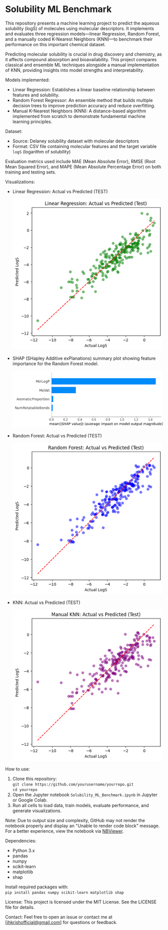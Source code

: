 # Solubility ML Benchmark

This repository presents a machine learning project to predict the aqueous solubility (logS) of molecules using molecular descriptors. It implements and evaluates three regression models—linear Regression, Random Forest, and a manually coded K-Nearest Neighbors (KNN)—to benchmark their performance on this important chemical dataset.

Predicting molecular solubility is crucial in drug discovery and chemistry, as it affects compound absorption and bioavailability. This project compares classical and ensemble ML techniques alongside a manual implementation of KNN, providing insights into model strengths and interpretability.

Models implemented:
- Linear Regression: Establishes a linear baseline relationship between features and solubility.
- Random Forest Regressor: An ensemble method that builds multiple decision trees to improve prediction accuracy and reduce overfitting.
- Manual K-Nearest Neighbors (KNN): A distance-based algorithm implemented from scratch to demonstrate fundamental machine learning principles.

Dataset:
- Source: Delaney solubility dataset with molecular descriptors  
- Format: CSV file containing molecular features and the target variable `logS` (logarithm of solubility)

Evaluation metrics used include MAE (Mean Absolute Error), RMSE (Root Mean Squared Error), and MAPE (Mean Absolute Percentage Error) on both training and testing sets.

Visualizations:
- Linear Regression: Actual vs Predicted (TEST)
  
  ![My plot](https://github.com/JHK0723/solubility-prediction-ML/blob/f0d532d40e5c62918d467b45854b6c2360d06c65/LRimage.png)

- SHAP (SHapley Additive exPlanations) summary plot showing feature importance for the Random Forest model.

  ![My plot](https://github.com/JHK0723/solubility-prediction-ML/blob/acb71e240c40e865a9c89bd2f0400ef247dfb450/SHAP.png)
  
- Random Forest: Actual vs Predicted (TEST)

  ![My plot](https://github.com/JHK0723/solubility-prediction-ML/blob/acb71e240c40e865a9c89bd2f0400ef247dfb450/RFimage.png)
  
- KNN: Actual vs Predicted (TEST)

  ![My plot](https://github.com/JHK0723/solubility-prediction-ML/blob/acb71e240c40e865a9c89bd2f0400ef247dfb450/KNNimage.png)
  
How to use:
1. Clone this repository:  
   `git clone https://github.com/yourusername/yourrepo.git`  
   `cd yourrepo`
2. Open the Jupyter notebook `Solubility_ML_Benchmark.ipynb` in Jupyter or Google Colab.
3. Run all cells to load data, train models, evaluate performance, and generate visualizations.

Note: Due to output size and complexity, GitHub may not render the notebook properly and display an "Unable to render code block" message. For a better experience, view the notebook via [NBViewer](https://nbviewer.org/github/JHK0723/solubility-prediction-ML/blob/main/MolecularsolubitlityML.ipynb).

Dependencies:
- Python 3.x  
- pandas  
- numpy  
- scikit-learn  
- matplotlib  
- shap  

Install required packages with:  
`pip install pandas numpy scikit-learn matplotlib shap`

License:
This project is licensed under the MIT License. See the LICENSE file for details.

Contact:
Feel free to open an issue or contact me at [jhkrishofficial@gmail.com] for questions or feedback.

